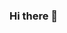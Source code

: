 ### Hi there 👋

<!--
**Odilbukh/Odilbukh** is a ✨ _special_ ✨ repository because its `README.md` (this file) appears on your GitHub profile.

Here are some ideas to get you started:

Tools and Programs:

Linux Linux Ubuntu

Adobe W3C

WebStorm PhpStorm Sublime PostMan

Technologies I am familiar with:

Linux Terminal Linux Shell Gulp Npm Php

MySQL Redis Bootstrap HTML5 CSS3 Vue Vue

Docker Laravel Symfony Yii



Web Services I prefer to use:

Apache Nginx

Connect with me:

siberfx.nl Odilbukh | LinkedIn Odilbukh | Instagram Odilbukh | Twitter Odilbukh | StackOverflow Odilbukh | E-mail Odilbukh | Telegram Odilbukh 

->
